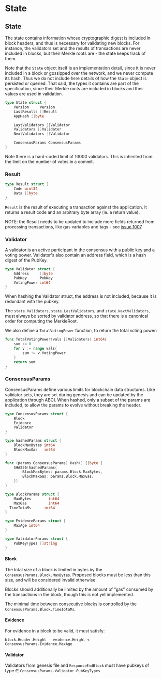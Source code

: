 # State

## State

The state contains information whose cryptographic digest is included in block headers, and thus is
necessary for validating new blocks. For instance, the validators set and the results of
transactions are never included in blocks, but their Merkle roots are - the state keeps track of them.

Note that the `State` object itself is an implementation detail, since it is never
included in a block or gossipped over the network, and we never compute
its hash. Thus we do not include here details of how the `State` object is
persisted or queried. That said, the types it contains are part of the specification, since
their Merkle roots are included in blocks and their values are used in
validation.

```go
type State struct {
    Version     Version
    LastResults []Result
    AppHash []byte

    LastValidators []Validator
    Validators []Validator
    NextValidators []Validator

    ConsensusParams ConsensusParams
}
```

Note there is a hard-coded limit of 10000 validators. This is inherited from the
limit on the number of votes in a commit.

### Result

```go
type Result struct {
    Code uint32
    Data []byte
}
```

`Result` is the result of executing a transaction against the application.
It returns a result code and an arbitrary byte array (ie. a return value).

NOTE: the Result needs to be updated to include more fields returned from
processing transactions, like gas variables and tags - see
[issue 1007](https://github.com/tendermint/tendermint/issues/1007).

### Validator

A validator is an active participant in the consensus with a public key and a voting power.
Validator's also contain an address field, which is a hash digest of the PubKey.

```go
type Validator struct {
    Address     []byte
    PubKey      PubKey
    VotingPower int64
}
```

When hashing the Validator struct, the address is not included,
because it is redundant with the pubkey.

The `state.Validators`, `state.LastValidators`, and `state.NextValidators`, must always be sorted by validator address,
so that there is a canonical order for computing the MerkleRoot.

We also define a `TotalVotingPower` function, to return the total voting power:

```go
func TotalVotingPower(vals []Validators) int64{
    sum := 0
    for v := range vals{
        sum += v.VotingPower
    }
    return sum
}
```

### ConsensusParams

ConsensusParams define various limits for blockchain data structures.
Like validator sets, they are set during genesis and can be updated by the application through ABCI.
When hashed, only a subset of the params are included, to allow the params to
evolve without breaking the header.

```go
type ConsensusParams struct {
	Block
	Evidence
	Validator
}

type hashedParams struct {
    BlockMaxBytes int64
    BlockMaxGas   int64
}

func (params ConsensusParams) Hash() []byte {
    SHA256(hashedParams{
        BlockMaxBytes: params.Block.MaxBytes,
        BlockMaxGas: params.Block.MaxGas,
    })
}

type BlockParams struct {
	MaxBytes        int64
	MaxGas          int64
  TimeIotaMs      int64
}

type EvidenceParams struct {
	MaxAge int64
}

type ValidatorParams struct {
	PubKeyTypes []string
}
```

#### Block

The total size of a block is limited in bytes by the `ConsensusParams.Block.MaxBytes`.
Proposed blocks must be less than this size, and will be considered invalid
otherwise.

Blocks should additionally be limited by the amount of "gas" consumed by the
transactions in the block, though this is not yet implemented.

The minimal time between consecutive blocks is controlled by the
`ConsensusParams.Block.TimeIotaMs`.

#### Evidence

For evidence in a block to be valid, it must satisfy:

```
block.Header.Height - evidence.Height < ConsensusParams.Evidence.MaxAge
```

#### Validator

Validators from genesis file and `ResponseEndBlock` must have pubkeys of type ∈
`ConsensusParams.Validator.PubKeyTypes`.

